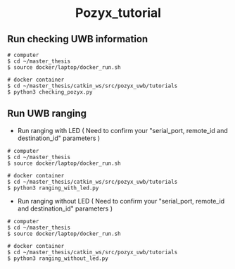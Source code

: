<h1 align="center"> Pozyx_tutorial </h1>

<h2 align="left"> Run checking UWB information </h2>

```
# computer
$ cd ~/master_thesis
$ source docker/laptop/docker_run.sh

# docker container
$ cd ~/master_thesis/catkin_ws/src/pozyx_uwb/tutorials
$ python3 checking_pozyx.py
```

<h2 align="left"> Run UWB ranging </h2>

- Run ranging with LED ( Need to confirm your "serial_port, remote_id and destination_id" parameters )
```
# computer
$ cd ~/master_thesis
$ source docker/laptop/docker_run.sh

# docker container
$ cd ~/master_thesis/catkin_ws/src/pozyx_uwb/tutorials
$ python3 ranging_with_led.py
```

- Run ranging without LED ( Need to confirm your "serial_port, remote_id and destination_id" parameters )
```
# computer
$ cd ~/master_thesis
$ source docker/laptop/docker_run.sh

# docker container
$ cd ~/master_thesis/catkin_ws/src/pozyx_uwb/tutorials
$ python3 ranging_without_led.py
```

